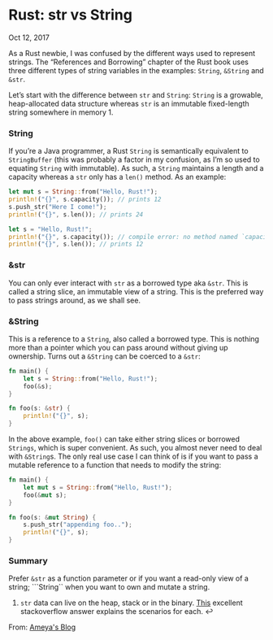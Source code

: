 # Rust: str vs String
Oct 12, 2017

As a Rust newbie, I was confused by the different ways used to represent strings. The “References and Borrowing” chapter of the Rust book uses three different types of string variables in the examples: ```String```, ```&String``` and ```&str```.

Let’s start with the difference between ```str``` and ```String```: ```String``` is a growable, heap-allocated data structure whereas ```str``` is an immutable fixed-length string somewhere in memory 1.

### String
If you’re a Java programmer, a Rust ```String``` is semantically equivalent to ```StringBuffer``` (this was probably a factor in my confusion, as I’m so used to equating ```String``` with immutable). As such, a ```String``` maintains a length and a capacity whereas a ```str``` only has a ```len()``` method. As an example:
```rust
let mut s = String::from("Hello, Rust!");
println!("{}", s.capacity()); // prints 12
s.push_str("Here I come!");
println!("{}", s.len()); // prints 24
```
```rust
let s = "Hello, Rust!";
println!("{}", s.capacity()); // compile error: no method named `capacity` found for type `&str`
println!("{}", s.len()); // prints 12
```
### &str
You can only ever interact with ```str``` as a borrowed type aka ```&str```. This is called a string slice, an immutable view of a string. This is the preferred way to pass strings around, as we shall see.

### &String
This is a reference to a ```String```, also called a borrowed type. This is nothing more than a pointer which you can pass around without giving up ownership. Turns out a ```&String``` can be coerced to a ```&str```:
```rust
fn main() {
    let s = String::from("Hello, Rust!");
    foo(&s);
}

fn foo(s: &str) {
    println!("{}", s);
}
```
In the above example, ```foo()``` can take either string slices or borrowed ```Strings```, which is super convenient. As such, you almost never need to deal with ```&String```s. The only real use case I can think of is if you want to pass a mutable reference to a function that needs to modify the string:
```rust
fn main() {
    let mut s = String::from("Hello, Rust!");
    foo(&mut s);
}

fn foo(s: &mut String) {
    s.push_str("appending foo..");
    println!("{}", s);
}

```
### Summary
Prefer ``&str`` as a function parameter or if you want a read-only view of a string; ```String`` when you want to own and mutate a string.
1. ```str``` data can live on the heap, stack or in the binary. [This](https://stackoverflow.com/questions/24158114/what-are-the-differences-between-rusts-string-and-str/24159933#24159933) excellent stackoverflow answer explains the scenarios for each. ↩


From: [Ameya's Blog](http://www.ameyalokare.com/rust/2017/10/12/rust-str-vs-String.html#fnref:1)
